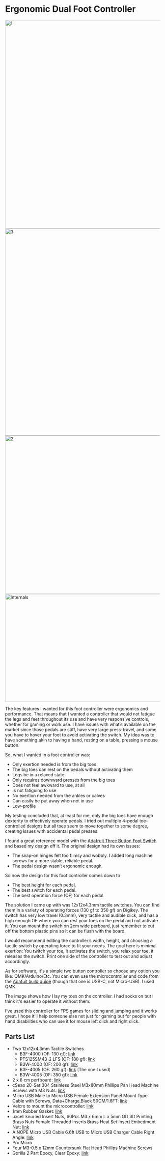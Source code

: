 # Ergonomic Dual Foot Controller
<img width="1159" height="679" alt="1" src="https://github.com/user-attachments/assets/b061340f-652e-4ea7-b0b8-1a71fb33d658" />
<img width="1058" height="674" alt="3" src="https://github.com/user-attachments/assets/920d171a-d41f-4c15-8e72-dcb9f11a3db4" />
<img width="1280" height="516" alt="2" src="https://github.com/user-attachments/assets/6b9a65df-eadc-4eec-9b1b-cc86766881a2" />
<img width="1074" height="351" alt="Internals" src="https://github.com/user-attachments/assets/932aea83-4cef-4d4b-b426-e637dd4aabc4" />

The key features I wanted for this foot controller were ergonomics and performance. That means that I wanted a controller that would not fatigue the legs and feet throughout its use and have very responsive controls, whether for gaming or work use. I have issues with what’s available on the market since those pedals are stiff, have very large press-travel, and some you have to hover your foot to avoid activating the switch. My idea was to have something akin to having a hand, resting on a table, pressing a mouse button.

So, what I wanted in a foot controller was:
- Only exertion needed is from the big toes
- The big toes can rest on the pedals without activating them
- Legs be in a relaxed state
- Only requires downward presses from the big toes
- Does not feel awkward to use, at all
- Is not fatiguing to use
- No exertion needed from the ankles or calves
- Can easily be put away when not in use
- Low-profile

My testing concluded that, at least for me, only the big toes have enough dexterity to effectively operate pedals. I tried out multiple 4-pedal toe-controlled designs but all toes seem to move together to some degree, creating issues with accidental pedal presses.

I found a great reference model with the [Adafruit Three Button Foot Switch](https://learn.adafruit.com/three-button-foot-switch/overview) and based my design off it. The original design had its own issues:
- The snap-on hinges felt too flimsy and wobbly. I added long machine screws for a more stable, reliable pedal.
- The pedal design wasn’t ergonomic enough.

So now the design for this foot controller comes down to
- The best height for each pedal.
- The best switch for each pedal.
- The best operation force (OF) for each pedal.

The solution I came up with was 12x12x4.3mm tactile switches. You can find them in a variety of operating forces (130 gf to 350 gf) on Digikey. The switch has very low travel (0.3mm), very tactile and audible click, and has a high enough OF where you can rest your toes on the pedal and not activate it. You can mount the switch on 2cm wide perboard, just remember to cut off the bottom plastic pins so it can be flush with the board. 

I would recommend editing the controller’s width, height, and choosing a tactile switch by operating force to fit your needs. The goal here is minimal exertion: You twitch your toe, it activates the switch, you relax your toe, it releases the switch. Print one side of the controller to test out and adjust accordingly.

As for software, it's a simple two button controller so choose any option you like: QMK/Arduino/Etc. You can even use the microcontroller and code from the [Adafuit build guide](https://learn.adafruit.com/three-button-foot-switch/overview) (though that one is USB-C, not Micro-USB). I used QMK.

The image shows how I lay my toes on the controller. I had socks on but I think it's easier to operate it without them.

I’ve used this controller for FPS games for sliding and jumping and it works great. I hope it’ll help someone else not just for gaming but for people with hand disabilities who can use it for mouse left click and right click.

## Parts List
- Two 12x12x4.3mm Tactile Switches 
  - B3F-4000 (OF: 130 gf): [link](https://www.digikey.com/en/products/detail/omron-electronics-inc-emc-div/B3F-4000/63961)
  - PTS125SM43-2 LFS (OF: 180 gf): [link](https://www.digikey.com/en/products/detail/c-k/PTS125SM43-2-LFS/1146743)
  - B3W-4000 (OF: 200 gf): [link](https://www.digikey.com/en/products/detail/omron-electronics-inc-emc-div/B3W-4000/31780)
  - B3F-4005 (OF: 260 gf): [link](https://www.digikey.com/en/products/detail/omron-electronics-inc-emc-div/B3F-4005/20679) (The one I used)
  - B3W-4005 (OF: 350 gf): [link](https://www.digikey.com/en/products/detail/omron-electronics-inc-emc-div/B3W-4005/368404)
- 2 x 8 cm perfboard: [link](https://www.amazon.com/dp/B07Y3GMWD9?ref_=ppx_hzsearch_conn_dt_b_fed_asin_title_3&th=1)
- cSeao 20-Set 304 Stainless Steel M3x80mm Phillips Pan Head Machine Screws with M3 Nuts: [link](https://www.amazon.com/gp/product/B07D4KMW47/ref=ppx_yo_dt_b_search_asin_title?ie=UTF8&th=1)
- Micro USB Male to Micro USB Female Extension Panel Mount Type Cable with Screws, Data+Charge,Black 50CM/1.6FT: [link](https://www.amazon.com/gp/product/B07DJB7ZFV/ref=ppx_yo_dt_b_search_asin_title?ie=UTF8&psc=1)
- Velcro to mount the microcontroller: [link](https://www.amazon.com/VELCRO-Brand-Fasteners-Industrial-VEL-30703-USA/dp/B09BNPX3XJ?crid=22WDORFD48PX&dib=eyJ2IjoiMSJ9.6P0m0RfMJFEWBiqtTsrMbYhd2FDMmycihfXly0lk9wCfrd6YHS3PPqA4TZwgo76cMr_srcihzwctbhHLwbTkBO45XFZhQlAcXVNpt4epqf7HRENuXFcPO09pytYnZVSgq_aR5xMfiFuo0pUbaEpG8eC31tPty_lJrkjjWrUtrBfK2yBkmLKilujCSLAPztMOEknfQnD1lRRjoMrOr12XevjlQbzBhFp2Hhx-FoAN6pM.vHi_gN894NLd6jCdeLinPm37dUyH48G4GSz67TxEQGk&dib_tag=se&keywords=velcro&qid=1732865486&sprefix=velcro%2Caps%2C193&sr=8-1)
- 1mm Rubber Gasket: [link](https://www.amazon.com/gp/product/B0C9Y7DVDN/ref=ppx_yo_dt_b_search_asin_title?ie=UTF8&psc=1)
- uxcell knurled Insert Nuts, 60Pcs M3 x 6mm L x 5mm OD 3D Printing Brass Nuts Female Threaded Inserts Brass Heat Set Insert Embedment Nut: [link](https://www.amazon.com/gp/product/B09MCXH78P/ref=ppx_yo_dt_b_search_asin_title?ie=UTF8&psc=1)
- AINOPE Micro USB Cable 6.6ft USB to Micro USB Charger Cable Right Angle: [link](https://www.amazon.com/dp/B0BTH4NZ8M?ref=ppx_yo2ov_dt_b_fed_asin_title)
- Pro Micro
- Four M3-0.5 x 12mm Countersunk Flat Head Phillips Machine Screws
- Gorilla 2 Part Epoxy, Clear Epoxy: [link](https://www.amazon.com/Gorilla-Epoxy-Minute-ounce-Syringe/dp/B001Z3C3AG?th=1)
